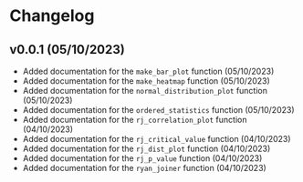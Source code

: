 # Changelog


## v0.0.1 (05/10/2023)


- Added documentation for the ```make_bar_plot``` function (05/10/2023)
- Added documentation for the ```make_heatmap``` function (05/10/2023)
- Added documentation for the ```normal_distribution_plot``` function (05/10/2023)
- Added documentation for the ```ordered_statistics``` function (05/10/2023)
- Added documentation for the ```rj_correlation_plot``` function (04/10/2023)
- Added documentation for the ```rj_critical_value``` function (04/10/2023)
- Added documentation for the ```rj_dist_plot``` function (04/10/2023)
- Added documentation for the ```rj_p_value``` function (04/10/2023)
- Added documentation for the ```ryan_joiner``` function (04/10/2023)





